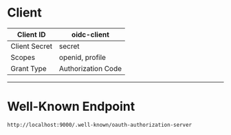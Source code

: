 # Client
| Client ID     | oidc-client        |
|---------------|--------------------|
| Client Secret | secret             |
| Scopes        | openid, profile    |
| Grant Type    | Authorization Code |

---

# Well-Known Endpoint

`http://localhost:9000/.well-known/oauth-authorization-server`